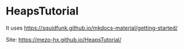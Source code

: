 # HeapsTutorial

It uses https://squidfunk.github.io/mkdocs-material/getting-started/ 

Site: https://mezo-hx.github.io/HeapsTutorial/
